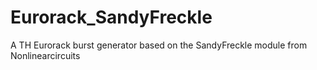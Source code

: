 # Eurorack_SandyFreckle
A TH Eurorack burst generator based on the SandyFreckle module from Nonlinearcircuits
